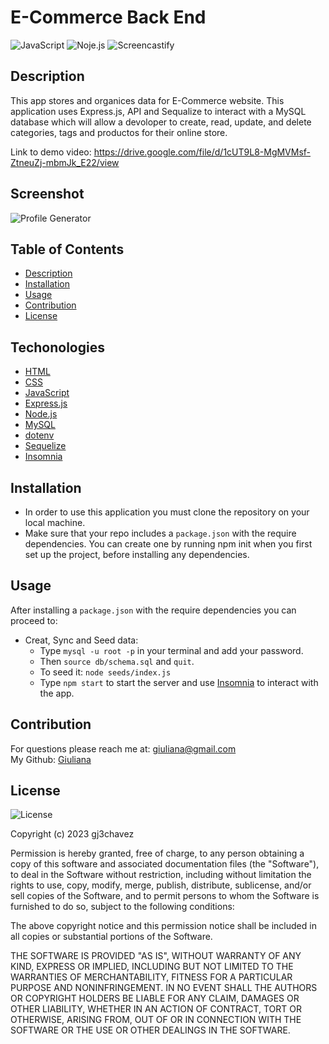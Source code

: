 # E-Commerce Back End
![JavaScript](https://img.shields.io/badge/-JavaScript-yellow)  ![Noje.js](https://img.shields.io/badge/-node.js-brightgreen)  ![Screencastify](https://img.shields.io/badge/-Screencastify-red)  


## Description
   This app stores and organices data for E-Commerce website. This application uses Express.js, API and Sequalize to interact with a MySQL database which will allow a devoloper to create, read, update, and delete categories, tags and productos for their online store.

   Link to demo video: https://drive.google.com/file/d/1cUT9L8-MgMVMsf-ZtneuZj-mbmJk_E22/view

## Screenshot
![Profile Generator](./)

## Table of Contents
  - [Description](#Description)
  - [Installation](#Installation)
  - [Usage](#Usage)
  - [Contribution](#Contribution)
  - [License](#License)
 

## Techonologies

* [HTML](https://developer.mozilla.org/en-US/docs/Web/HTML)
* [CSS](https://developer.mozilla.org/en-US/docs/Web/CSS)
* [JavaScript](https://developer.mozilla.org/en-US/docs/Web/JavaScript)
* [Express.js](https://expressjs.com/)
* [Node.js](https://nodejs.org/en/)
* [MySQL](https://www.mysql.com/)
* [dotenv](https://www.npmjs.com/package/dotenv)
* [Sequelize](https://sequelize.org/)
* [Insomnia](https://insomnia.rest/download) 

## Installation 
* In order to use this application you must clone the repository on your local machine.
* Make sure that your repo includes a `package.json` with the require dependencies. You can create one by running npm init when you first set up the project, before installing any dependencies.


## Usage
After installing a `package.json` with the require dependencies you can proceed to:
* Creat, Sync and Seed data:
    * Type `mysql -u root -p` in your terminal and add your password.
    * Then `source db/schema.sql` and `quit`.
    * To seed it: `node seeds/index.js`
    * Type `npm start` to start the server and use [Insomnia](https://insomnia.rest/download) to interact with the app. 


## Contribution
For questions please reach me at: giuliana@gmail.com <br/>
My Github: [Giuliana](https://github.com/gj3chavez)


## License
  ![License](https://img.shields.io/badge/License%20-MIT-orange)
  
  Copyright (c) 2023 gj3chavez

Permission is hereby granted, free of charge, to any person obtaining a copy
of this software and associated documentation files (the "Software"), to deal
in the Software without restriction, including without limitation the rights
to use, copy, modify, merge, publish, distribute, sublicense, and/or sell
copies of the Software, and to permit persons to whom the Software is
furnished to do so, subject to the following conditions:

The above copyright notice and this permission notice shall be included in all
copies or substantial portions of the Software.

THE SOFTWARE IS PROVIDED "AS IS", WITHOUT WARRANTY OF ANY KIND, EXPRESS OR
IMPLIED, INCLUDING BUT NOT LIMITED TO THE WARRANTIES OF MERCHANTABILITY,
FITNESS FOR A PARTICULAR PURPOSE AND NONINFRINGEMENT. IN NO EVENT SHALL THE
AUTHORS OR COPYRIGHT HOLDERS BE LIABLE FOR ANY CLAIM, DAMAGES OR OTHER
LIABILITY, WHETHER IN AN ACTION OF CONTRACT, TORT OR OTHERWISE, ARISING FROM,
OUT OF OR IN CONNECTION WITH THE SOFTWARE OR THE USE OR OTHER DEALINGS IN THE
SOFTWARE.